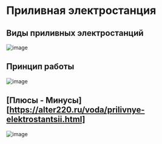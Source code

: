 # Приливная электростанция

## Виды приливных электростанций

![image](https://user-images.githubusercontent.com/90931685/192258683-433d4f55-c375-4fa5-842c-fd34098db0a2.png)

## Принцип работы 

![image](https://user-images.githubusercontent.com/90931685/192258977-53df6de0-fffd-45b4-a90d-b0a96255d18e.png)

## [Плюсы - Минусы][https://alter220.ru/voda/prilivnye-elektrostantsii.html] 

![image](https://user-images.githubusercontent.com/90931685/192259128-f0e6941c-3a0c-48de-b6f1-c7448d1eb515.png)
